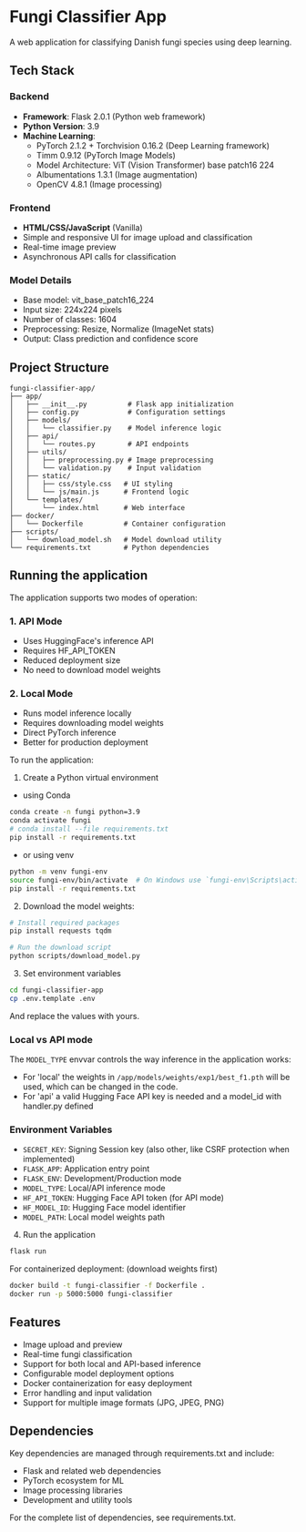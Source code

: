 # Fungi Classifier App

A web application for classifying Danish fungi species using deep learning.

## Tech Stack

### Backend
- **Framework**: Flask 2.0.1 (Python web framework)
- **Python Version**: 3.9
- **Machine Learning**:
  - PyTorch 2.1.2 + Torchvision 0.16.2 (Deep Learning framework)
  - Timm 0.9.12 (PyTorch Image Models)
  - Model Architecture: ViT (Vision Transformer) base patch16 224
  - Albumentations 1.3.1 (Image augmentation)
  - OpenCV 4.8.1 (Image processing)

### Frontend
- **HTML/CSS/JavaScript** (Vanilla)
- Simple and responsive UI for image upload and classification
- Real-time image preview
- Asynchronous API calls for classification

### Model Details
- Base model: vit_base_patch16_224
- Input size: 224x224 pixels
- Number of classes: 1604
- Preprocessing: Resize, Normalize (ImageNet stats)
- Output: Class prediction and confidence score

## Project Structure
```
fungi-classifier-app/
├── app/
│   ├── __init__.py          # Flask app initialization
│   ├── config.py            # Configuration settings
│   ├── models/
│   │   └── classifier.py    # Model inference logic
│   ├── api/
│   │   └── routes.py        # API endpoints
│   ├── utils/
│   │   ├── preprocessing.py # Image preprocessing
│   │   └── validation.py    # Input validation
│   ├── static/
│   │   ├── css/style.css   # UI styling
│   │   └── js/main.js      # Frontend logic
│   └── templates/
│       └── index.html      # Web interface
├── docker/
│   └── Dockerfile          # Container configuration
├── scripts/
│   └── download_model.sh   # Model download utility
└── requirements.txt        # Python dependencies
```

## Running the application

The application supports two modes of operation:

### 1. API Mode
- Uses HuggingFace's inference API
- Requires HF_API_TOKEN
- Reduced deployment size
- No need to download model weights

### 2. Local Mode
- Runs model inference locally
- Requires downloading model weights
- Direct PyTorch inference
- Better for production deployment

To run the application:

1. Create a Python virtual environment
- using Conda
```bash
conda create -n fungi python=3.9
conda activate fungi
# conda install --file requirements.txt
pip install -r requirements.txt
```
- or using venv
```bash
python -m venv fungi-env
source fungi-env/bin/activate  # On Windows use `fungi-env\Scripts\activate`
pip install -r requirements.txt
```

2. Download the model weights:
```bash
# Install required packages
pip install requests tqdm

# Run the download script
python scripts/download_model.py
```

3. Set environment variables
```bash
cd fungi-classifier-app
cp .env.template .env
```
And replace the values with yours.

### Local vs API mode
The `MODEL_TYPE` envvar controls the way inference in the application works:
- For 'local' the weights in `/app/models/weights/exp1/best_f1.pth` will be used, which can be changed in the code.
- For 'api' a valid Hugging Face API key is needed and a model_id with handler.py defined

### Environment Variables
- `SECRET_KEY`: Signing Session key (also other, like CSRF protection when implemented) 
- `FLASK_APP`: Application entry point
- `FLASK_ENV`: Development/Production mode
- `MODEL_TYPE`: Local/API inference mode
- `HF_API_TOKEN`: Hugging Face API token (for API mode)
- `HF_MODEL_ID`: Hugging Face model identifier
- `MODEL_PATH`: Local model weights path


4. Run the application
```bash
flask run
```

For containerized deployment:
(download weights first)
```bash
docker build -t fungi-classifier -f Dockerfile .
docker run -p 5000:5000 fungi-classifier
```

## Features
- Image upload and preview
- Real-time fungi classification
- Support for both local and API-based inference
- Configurable model deployment options
- Docker containerization for easy deployment
- Error handling and input validation
- Support for multiple image formats (JPG, JPEG, PNG)

## Dependencies
Key dependencies are managed through requirements.txt and include:
- Flask and related web dependencies
- PyTorch ecosystem for ML
- Image processing libraries
- Development and utility tools

For the complete list of dependencies, see requirements.txt.
````
